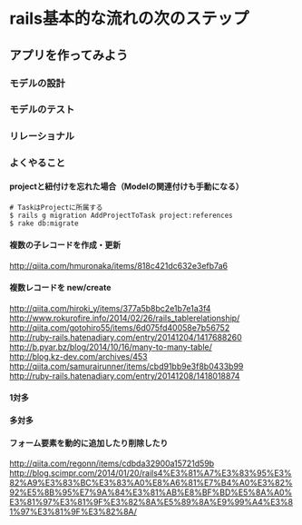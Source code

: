 
# rails基本的な流れの次のステップ

## アプリを作ってみよう

### モデルの設計
### モデルのテスト
### リレーショナル



### よくやること

#### projectと紐付けを忘れた場合（Modelの関連付けも手動になる）
```
# TaskはProjectに所属する
$ rails g migration AddProjectToTask project:references
$ rake db:migrate
```

#### 複数の子レコードを作成・更新
http://qiita.com/hmuronaka/items/818c421dc632e3efb7a6

#### 複数レコードを new/create
http://qiita.com/hiroki_y/items/377a5b8bc2e1b7e1a3f4  
http://www.rokurofire.info/2014/02/26/rails_tablerelationship/  
http://qiita.com/gotohiro55/items/6d075fd40058e7b56752  
http://ruby-rails.hatenadiary.com/entry/20141204/1417688260  
http://b.pyar.bz/blog/2014/10/16/many-to-many-table/  
http://blog.kz-dev.com/archives/453  
http://qiita.com/samurairunner/items/cbd91bb9e3f8b0433b99  
http://ruby-rails.hatenadiary.com/entry/20141208/1418018874

#### 1対多


#### 多対多


#### フォーム要素を動的に追加したり削除したり
http://qiita.com/regonn/items/cdbda32900a15721d59b  
http://blog.scimpr.com/2014/01/20/rails4%E3%81%A7%E3%83%95%E3%82%A9%E3%83%BC%E3%83%A0%E8%A6%81%E7%B4%A0%E3%82%92%E5%8B%95%E7%9A%84%E3%81%AB%E8%BF%BD%E5%8A%A0%E3%81%97%E3%81%9F%E3%82%8A%E5%89%8A%E9%99%A4%E3%81%97%E3%81%9F%E3%82%8A/  

